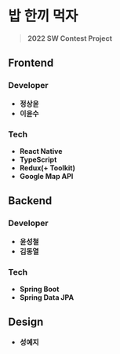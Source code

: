 # 밥 한끼 먹자
> **2022 SW Contest Project**

## Frontend
### Developer
* **정상윤**
* **이윤수**

### Tech
* **React Native**
* **TypeScript**
* **Redux(+ Toolkit)**
* **Google Map API**

## Backend
### Developer
* **윤성철**
* **김동열**

### Tech
* **Spring Boot**
* **Spring Data JPA**

## Design
* **성예지**
